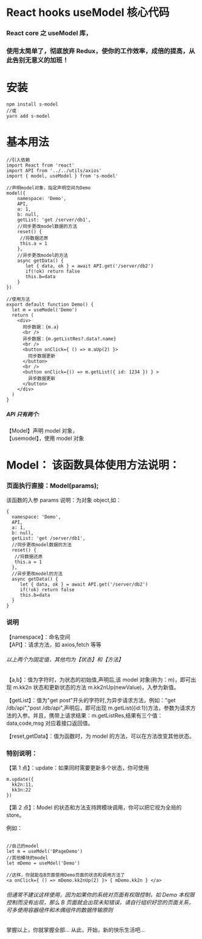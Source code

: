 # React hooks useModel 核心代码

### React core 之 useModel 库，

### 使用太简单了，彻底放弃 Redux，使你的工作效率，成倍的提高，从此告别无意义的加班！

# 安装

```
npm install s-model
//或
yarn add s-model
```

# 基本用法

```
//引入依赖
import React from 'react'
import API from '../../utils/axios'
import { model, useModel } from 's-model'

//声明model对象，指定声明空间为Demo
model({
    namespace: 'Demo',
    API,
    a: 1,
    b: null,
    getList: 'get /server/db1',
    //同步更改model数据的方法
    reset() {
     //将数据还原
     this.a = 1
    },
    //异步更改model的方法
    async getData() {
       let { data, ok } = await API.get('/server/db2')
       if(!ok) return false
       this.b=data
    }
})

//使用方法
export default function Demo() {
  let m = useModel('Demo')
  return (
    <div>
      同步数据：{m.a}
      <br />
      异步数据：{m.getListRes?.data?.name}
      <br />
      <button onClick={ () => m.aUp(2) }>
        同步数据更新
      </button>
      <br />
      <button onClick={() => m.getList({ id: 1234 }) } >
        异步数据更新
      </button>
    </div>
  )
}
```

##### API 只有两个:

【Model】声明 model 对象，  
【usemodel】，使用 model 对象

# Model： 该函数具体使用方法说明：

### 页面执行直接：Model(params);

该函数的入参 params 说明：为对象 object,如：

```
{
  namespace: 'Demo',
  API,
  a: 1,
  b: null,
  getList: 'get /server/db1',
  //同步更改model数据的方法
  reset() {
   //将数据还原
   this.a = 1
  },
  //异步更改model的方法
  async getData() {
     let { data, ok } = await API.get('/server/db2')
     if(!ok) return false
     this.b=data
  }
}
```

### 说明

【namespace】：命名空间  
【API】：请求方法，如 axios,fetch 等等

###### 以上两个为固定值，其他均为【状态】和【方法】

【a,b】：值为字符时，为状态的初始值,声明后,该 model 对象(称为：m)，即可出现 m.kk2n 状态和更新状态的方法 m.kk2nUp(newValue)，入参为新值。

【getList】：值为"get post"开头的字符时,为异步请求方法，例如："get /db/api","post /db/api",声明后，即可出现 m.getList({id:1})方法，参数为请求方法的入参。并且，携带上请求结果：m.getListRes,结果有三个值：data,code,msg 对应着接口返回值。

【reset,getData】：值为函数时，为 model 的方法，可以在方法改变其他状态。

### 特别说明：

【第 1 点】：update：如果同时需要更新多个状态，你可使用

```
m.update({
  kk2n:11,
  kk3n:22
})
```

【第 2 点】：Model 的状态和方法支持跨模块调用，你可以把它视为全局的 store。

例如：

```

//自己的model
let m = useMdel('BPageDemo')
//其他模块的model
let mDemo = useMdel('Demo')

//这样，你就能在B页面使用Demo页面的状态和调用方法了
<a onClick={ () => mDemo.kk2nUp(2) }> { mDemo.kk2n } </a>

```

###### 但通常不建议这样使用，因为如果你的系统对页面有权限控制，如 Demo 本权限控制而没有出现，那么 B 页面就会出现未知错误，请自行组织好您的页面关系，可多使用容器组件和木偶组件的数据传输原则

掌握以上，你就掌握全部...
从此，开始，新的快乐生活吧...
